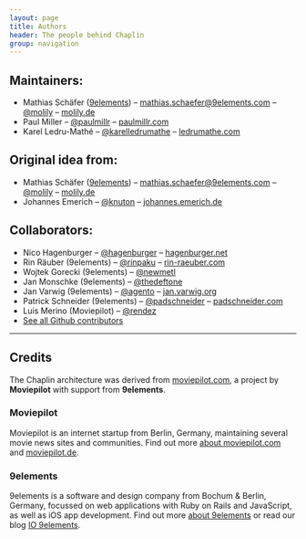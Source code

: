 ```yaml
---
layout: page
title: Authors
header: The people behind Chaplin
group: navigation
---
```


## Maintainers:

* Mathias Schäfer ([9elements](http://9elements.com/)) – [mathias.schaefer@9elements.com](mailto:mathias.schaefer@9elements.com) – [@molily](https://twitter.com/molily) – [molily.de](http://molily.de/)
* Paul Miller – [@paulmillr](http://twitter.com/paulmillr) – [paulmillr.com](http://paulmillr.com/)
* Karel Ledru-Mathé – [@karelledrumathe](http://twitter.com/karelledrumathe) – [ledrumathe.com](http://ledrumathe.com/)

## Original idea from:

* Mathias Schäfer ([9elements](http://9elements.com/)) – [mathias.schaefer@9elements.com](mailto:mathias.schaefer@9elements.com) – [@molily](https://twitter.com/molily) – [molily.de](http://molily.de/)
* Johannes Emerich – [@knuton](https://twitter.com/knuton) – [johannes.emerich.de](http://johannes.emerich.de/)

## Collaborators:

* Nico Hagenburger – [@hagenburger](http://twitter.com/hagenburger) – [hagenburger.net](http://www.hagenburger.net/)
* Rin Räuber (9elements) – [@rinpaku](http://twitter.com/rinpaku) – [rin-raeuber.com](http://rin-raeuber.com/)
* Wojtek Gorecki (9elements) – [@newmetl](http://twitter.com/newmetl)
* Jan Monschke (9elements) – [@thedeftone](http://twitter.com/thedeftone)
* Jan Varwig (9elements) – [@agento](http://twitter.com/agento) – [jan.varwig.org](http://jan.varwig.org/)
* Patrick Schneider (9elements) – [@padschneider](http://twitter.com/padschneider) – [padschneider.com](http://padschneider.com/)
* Luis Merino (Moviepilot) – [@rendez](http://twitter.com/rendez)
* [See all Github contributors](https://github.com/chaplinjs/chaplin/contributors)

----------------------

## Credits

The Chaplin architecture was derived from [moviepilot.com](http://moviepilot.com/), a project by **Moviepilot** with support from **9elements**.

### Moviepilot

Moviepilot is an internet startup from Berlin, Germany, maintaining several movie news sites and communities. Find out more [about moviepilot.com](http://moviepilot.com/about) and [moviepilot.de](http://www.moviepilot.de/pages/about).

### 9elements

9elements is a software and design company from Bochum & Berlin, Germany, focussed on web applications with Ruby on Rails and JavaScript, as well as iOS app development. Find out more [about 9elements](http://9elements.com/) or read our blog [IO 9elements](http://9elements.com/io/).

